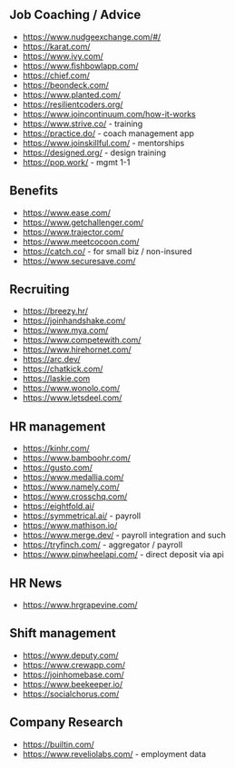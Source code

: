 ## Job Coaching / Advice

- https://www.nudgeexchange.com/#/
- https://karat.com/
- https://www.ivy.com/
- https://www.fishbowlapp.com/
- https://chief.com/
- https://beondeck.com/
- https://www.planted.com/
- https://resilientcoders.org/
- https://www.joincontinuum.com/how-it-works
- https://www.strive.co/ - training
- https://practice.do/ - coach management app
- https://www.joinskillful.com/ - mentorships
- https://designed.org/ - design training
- https://pop.work/ - mgmt 1-1

## Benefits

- https://www.ease.com/
- https://www.getchallenger.com/
- https://www.trajector.com/
- https://www.meetcocoon.com/
- https://catch.co/ - for small biz / non-insured
- https://www.securesave.com/

## Recruiting

- https://breezy.hr/
- https://joinhandshake.com/
- https://www.mya.com/
- https://www.competewith.com/
- https://www.hirehornet.com/
- https://arc.dev/
- https://chatkick.com/
- https://laskie.com
- https://www.wonolo.com/
- https://www.letsdeel.com/

## HR management

- https://kinhr.com/
- https://www.bamboohr.com/
- https://gusto.com/
- https://www.medallia.com/
- https://www.namely.com/
- https://www.crosschq.com/
- https://eightfold.ai/
- https://symmetrical.ai/ - payroll
- https://www.mathison.io/
- https://www.merge.dev/ - payroll integration and such
- https://tryfinch.com/ - aggregator / payroll
- https://www.pinwheelapi.com/ - direct deposit via api

## HR News

- https://www.hrgrapevine.com/

## Shift management

- https://www.deputy.com/
- https://www.crewapp.com/
- https://joinhomebase.com/
- https://www.beekeeper.io/
- https://socialchorus.com/

## Company Research

- https://builtin.com/
- https://www.reveliolabs.com/ - employment data
